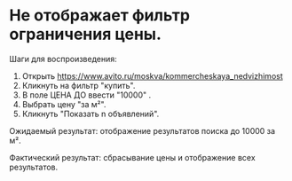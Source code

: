 # Не отображает фильтр ограничения цены.
Шаги для воспроизведения:
1. Открыть https://www.avito.ru/moskva/kommercheskaya_nedvizhimost
2. Кликнуть на фильтр "купить".
3. В поле ЦЕНА ДО ввести "10000" .
4. Выбрать цену "за м²".
5. Кликнуть "Показать n объявлений".

Ожидаемый результат: отображение результатов поиска до 10000 за м².

Фактический результат: сбрасывание цены и отображение всех результатов.
